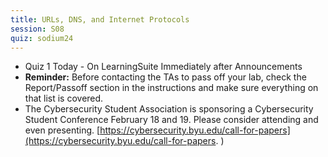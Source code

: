 ```yaml
---
title: URLs, DNS, and Internet Protocols
session: S08
quiz: sodium24
---
```

* Quiz 1 Today - On LearningSuite Immediately after Announcements
* **Reminder:** Before contacting the TAs to pass off your lab, check the Report/Passoff section in the instructions and make sure everything on that list is covered.
* The Cybersecurity Student Association is sponsoring a Cybersecurity Student Conference February 18 and 19. Please consider attending and even presenting. [https://cybersecurity.byu.edu/call-for-papers](https://cybersecurity.byu.edu/call-for-papers. )
